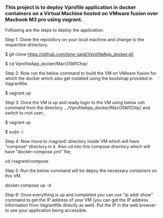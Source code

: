 ### This project is to deploy Vprofile application in docker containers on a Virtual Machine hosted on VMware fusion over Macbook M3 pro using vagrant.

Following are the steps to deploy the application:

Step 1:
Clone the repository on your local machine and change to the respective drirectory.

$  git clone https://github.com/lone-sajid/VprofileApp_docker.git

$  cd VprofileApp_docker/MacOSM1Chip/

Step 2: 
Now run the below command to build the VM on VMware fusion for which the docker which also get installed using the bootstrap provided in Vagrantfile.

$ vagrant up

Step 3:
Once the VM is up and ready login to the VM using below ssh command from the directory .../VprofileApp_docker/MacOSM1Chip/ and switch to root user;

$ vagrant up

$ sudo -i

Step 4:
Now move to /vagrant/ directory inside VM which will have "compose" directory in it. Also cd into this compose directory which will have "docker-compose.yml" file;

cd /vagrant/compose

Step 5:
Run the below command will be depoy the necessary containers on this VM.

docker compose up -d

Step 6:
Once everything is up and completed you can use "ip addr show" command to get the IP address of your VM (you can get the IP address information from Vagrantfile directly as well). 
Put the IP in the web browser to see your application being accessible.


